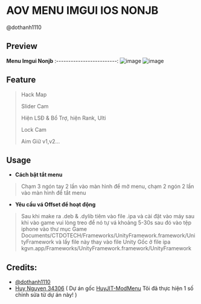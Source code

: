 # AOV MENU IMGUI IOS NONJB
 @dothanh1110
 
## Preview
**Menu Imgui Nonjb**
:-------------------------:
![image](https://github.com/user-attachments/assets/40d9355d-b691-490b-a6c7-bf57f8735eb0)
![image](https://github.com/user-attachments/assets/e9647134-d3f8-4ccb-87ab-5f8de6f9856c)
## Feature
> Hack Map
> 
> Slider Cam
> 
> Hiện LSĐ & Bổ Trợ, hiện Rank, Ulti
> 
> Lock Cam
> 
> Aim Giữ v1,v2...

## Usage
- **Cách bật tắt menu**
> Chạm 3 ngón tay 2 lần vào màn hình để mở menu, chạm 2 ngón 2 lần vào màn hình để tắt menu
- **Yêu cầu vá Offset để hoạt động**
> Sau khi make ra .deb & .dylib tiêm vào file .ipa và cài đặt vào máy sau khi vào game vui lòng treo để nó tự vá khoảng 5-30s sau đó vào tệp iphone vào thư mục Game Documents/CTDOTECH/Frameworks/UnityFramework.framework/UnityFramework và lấy file này thay vào file Unity Gốc ở file ipa kgvn.app/Frameworks/UnityFramework.framework/UnityFramework

## Credits:
- [@dothanh1110](https://github.com/thanhdo1110/AOV-MENU-IMGUI-IOS-NONJB)
- [Huy Nguyen 34306](https://github.com/34306/HuyJIT-ModMenu) ( Dự án gốc [HuyJIT-ModMenu](https://github.com/34306/HuyJIT-ModMenu) Tôi đã thực hiện 1 số chỉnh sửa từ dự án này! )

